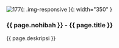 ---
---

![177](/static/img/hibahcms/177.png){: .img-responsive }{: width="350" }

### {{ page.nohibah }} - {{ page.title }}

{{ page.deskripsi }}
